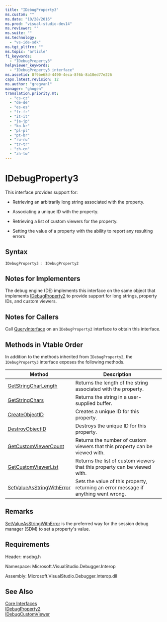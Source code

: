 ```yaml
---
title: "IDebugProperty3"
ms.custom: ""
ms.date: "10/28/2016"
ms.prod: "visual-studio-dev14"
ms.reviewer: ""
ms.suite: ""
ms.technology: 
  - "vs-ide-sdk"
ms.tgt_pltfrm: ""
ms.topic: "article"
f1_keywords: 
  - "IDebugProperty3"
helpviewer_keywords: 
  - "IDebugProperty3 interface"
ms.assetid: 8f9be68d-4490-4eca-8f6b-8a10ed77e226
caps.latest.revision: 12
ms.author: "gregvanl"
manager: "ghogen"
translation.priority.mt: 
  - "cs-cz"
  - "de-de"
  - "es-es"
  - "fr-fr"
  - "it-it"
  - "ja-jp"
  - "ko-kr"
  - "pl-pl"
  - "pt-br"
  - "ru-ru"
  - "tr-tr"
  - "zh-cn"
  - "zh-tw"
---
```

# IDebugProperty3
This interface provides support for:  
  
-   Retrieving an arbitrarily long string associated with the property.  
  
-   Associating a unique ID with the property.  
  
-   Retrieving a list of custom viewers for the property.  
  
-   Setting the value of a property with the ability to report any resulting errors  
  
## Syntax  
  
```  
IDebugProperty3 : IDebugProperty2  
```  
  
## Notes for Implementers  
 The debug engine (DE) implements this interface on the same object that implements [IDebugProperty2](../../../extensibility/debugger/reference/idebugproperty2.md) to provide support for long strings, property IDs, and custom viewers.  
  
## Notes for Callers  
 Call [QueryInterface](../Topic/QueryInterface.md) on an `IDebugProperty2` interface to obtain this interface.  
  
## Methods in Vtable Order  
 In addition to the methods inherited from `IDebugProperty2`, the `IDebugProperty3` interface exposes the following methods.  
  
|Method|Description|  
|------------|-----------------|  
|[GetStringCharLength](../../../extensibility/debugger/reference/idebugproperty3-getstringcharlength.md)|Returns the length of the string associated with the property.|  
|[GetStringChars](../../../extensibility/debugger/reference/idebugproperty3-getstringchars.md)|Returns the string in a user-supplied buffer.|  
|[CreateObjectID](../../../extensibility/debugger/reference/idebugproperty3-createobjectid.md)|Creates a unique ID for this property.|  
|[DestroyObjectID](../../../extensibility/debugger/reference/idebugproperty3-destroyobjectid.md)|Destroys the unique ID for this property.|  
|[GetCustomViewerCount](../../../extensibility/debugger/reference/idebugproperty3-getcustomviewercount.md)|Returns the number of custom viewers that this property can be viewed with.|  
|[GetCustomViewerList](../../../extensibility/debugger/reference/idebugproperty3-getcustomviewerlist.md)|Returns the list of custom viewers that this property can be viewed with.|  
|[SetValueAsStringWithError](../../../extensibility/debugger/reference/idebugproperty3-setvalueasstringwitherror.md)|Sets the value of this property, returning an error message if anything went wrong.|  
  
## Remarks  
 [SetValueAsStringWithError](../../../extensibility/debugger/reference/idebugproperty3-setvalueasstringwitherror.md) is the preferred way for the session debug manager (SDM) to set a property's value.  
  
## Requirements  
 Header: msdbg.h  
  
 Namespace: Microsoft.VisualStudio.Debugger.Interop  
  
 Assembly: Microsoft.VisualStudio.Debugger.Interop.dll  
  
## See Also  
 [Core Interfaces](../../../extensibility/debugger/reference/core-interfaces.md)   
 [IDebugProperty2](../../../extensibility/debugger/reference/idebugproperty2.md)   
 [IDebugCustomViewer](../../../extensibility/debugger/reference/idebugcustomviewer.md)